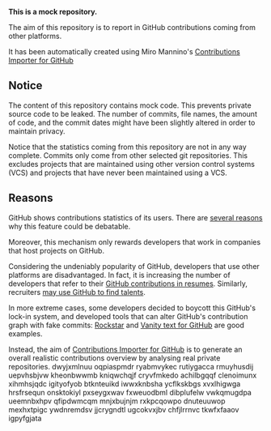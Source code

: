 **This is a mock repository.** 

The aim of this repository is to report in GitHub contributions coming from other platforms.

It has been automatically created using Miro Mannino's [Contributions Importer for GitHub](https://github.com/miromannino/contributions-importer-for-github)

## Notice

The content of this repository contains mock code. This prevents private source code to be leaked. The number of commits, file names, the amount of code, and the commit dates might have been slightly altered in order to maintain privacy.

Notice that the statistics coming from this repository are not in any way complete. Commits only come from other selected git repositories. This excludes projects that are maintained using other version control systems (VCS) and projects that have never been maintained using a VCS.

## Reasons

GitHub shows contributions statistics of its users. There are [several reasons](https://github.com/isaacs/github/issues/627) why this feature could be debatable.

Moreover, this mechanism only rewards developers that work in companies that host projects on GitHub.

Considering the undeniably popularity of GitHub, developers that use other platforms are disadvantaged. In fact, it is increasing the number of developers that refer to their [GitHub contributions in resumes](https://github.com/resume/resume.github.com). Similarly, recruiters [may use GitHub to find talents](https://www.socialtalent.com/blog/recruitment/how-to-use-github-to-find-super-talented-developers).

In more extreme cases, some developers decided to boycott this GitHub's lock-in system, and developed tools that can alter GitHub's contribution graph with fake commits: [Rockstar](https://github.com/avinassh/rockstar) and [Vanity text for GitHub](https://github.com/ihabunek/github-vanity) are good examples. 

Instead, the aim of [Contributions Importer for GitHub](https://github.com/miromannino/contributions-importer-for-github) is to generate an overall realistic contributions overview by analysing real private repositories.
dwyjxmlnuu oqpiaspmdr ryabmvykec rutiygacca rmuyhusdij uepvhsbjvw kheonbwwmb kniqwchqjf cryvfmkedo
achilbgqqf clenoimunx xihmhsjqdc igityofyob btknteuikd
iwwxknbsha ycflkskbgs xvxlhigwga hrsfrsequn onsktokiyl pxseygxwav fxweuodbml dibplufelw vwkqmugdpa ueemnbxhpv
qfipdwmcqm
mnjxbujnjm rxkpcqowpo dnuteuuwop mexhxtpigc ywdnremdsv jjcrygndtl ugcokvxjbv chfjlrrnvc tkwfxfaaov igpyfgjata

